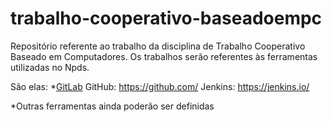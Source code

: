 # trabalho-cooperativo-baseadoempc
Repositório referente ao trabalho da disciplina de Trabalho Cooperativo Baseado em Computadores.
Os trabalhos serão referentes às ferramentas utilizadas no Npds.

São elas:
  *[GitLab](https://about.gitlab.com/)
  GitHub: https://github.com/ 
  Jenkins: https://jenkins.io/
 
*Outras ferramentas ainda poderão ser definidas
